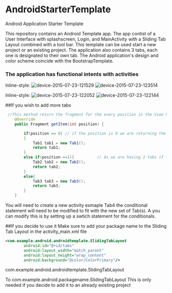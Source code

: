 # AndroidStarterTemplate
Android Application Starter Template

This repository contains an Android Template app. The app contist of a User Interface with splashscreen, Login, and MainActivity with a Sliding Tab Layout combined with a tool bar. This template can be used start a new project or an existing project. The application also contains 3 tabs, each one is designated to their own tab. The Android application's design and color scheme coincide with the BootstrapTemplate. 

### The application has functional intents with activities

Inline-style: 
![device-2015-07-23-121529](https://cloud.githubusercontent.com/assets/11635523/8863558/a63f0b30-314e-11e5-90e8-87017b6d402f.png)
![device-2015-07-23-123514](https://cloud.githubusercontent.com/assets/11635523/8863574/c4aae7f6-314e-11e5-8b90-ef2466fc01e8.png)

Inline-style: 
![device-2015-07-23-122052](https://cloud.githubusercontent.com/assets/11635523/8863629/3b037c92-314f-11e5-9c34-e256ef25f8e5.png)
![device-2015-07-23-122144](https://cloud.githubusercontent.com/assets/11635523/8863662/6b7d5fdc-314f-11e5-9a1c-774c36f41136.png)


##If you wish to add more tabs

```java 
 //This method return the fragment for the every position in the View Pager
    @Override
    public Fragment getItem(int position) {

        if(position == 0) // if the position is 0 we are returning the First tab
        {
            Tab1 tab1 = new Tab1();
            return tab1;
        }
        else if(position ==1){          // As we are having 2 tabs if the position is now 0 it must be 1 so we are returning second tab
            Tab2 tab2 = new Tab2();
            return tab2;
        }
        else{
            Tab3 tab3 = new Tab3();
            return tab3;
        }
    }
```

You will need to create a new activity exmaple Tab4 the conditional statement will need to be modified to fit with the new set of Tab(s). A you can modify this is by setting up a swtich statement for the conditionals. 


##If you decide to use it 
Make sure to add your package name to the Sliding Tab Layout in the activity_main.xml file

```xml 
<com.example.android.androidtemplate.SlidingTabLayout
        android:id="@+id/tabs"
        android:layout_width="match_parent"
        android:layout_height="wrap_content"
        android:background="@color/ColorPrimary"/>
```

com.example.android.androidtemplate.SlidingTabLayout

To
com.example.android.packagename.SlidingTabLayout
This is only needed if you decide to add it to an already existing project

